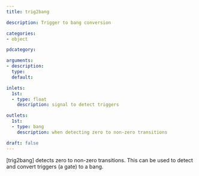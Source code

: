 ```yaml
---
title: trig2bang

description: Trigger to bang conversion

categories:
- object

pdcategory:

arguments:
- description:
  type:
  default:

inlets:
  1st:
  - type: float
    description: signal to detect triggers

outlets:
  1st:
  - type: bang
    description: when detecting zero to non-zero transitions

draft: false
---
```


[trig2bang] detects zero to non-zero transitions. This can be used to detect and convert triggers (a gate) to a bang.